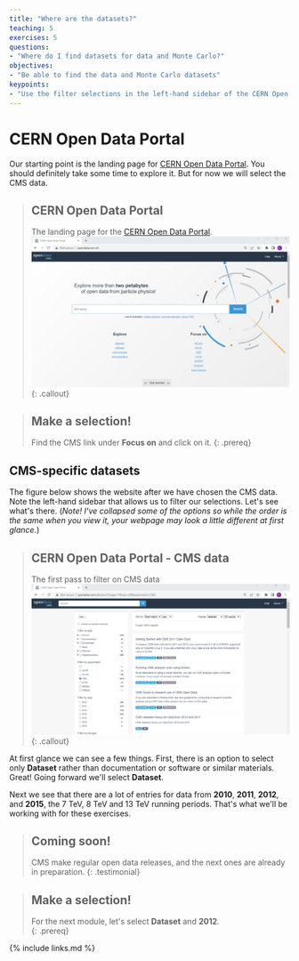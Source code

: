 ```yaml
---
title: "Where are the datasets?"
teaching: 5
exercises: 5
questions:
- "Where do I find datasets for data and Monte Carlo?"
objectives:
- "Be able to find the data and Monte Carlo datasets"
keypoints:
- "Use the filter selections in the left-hand sidebar of the CERN Open Data Portal to find datasets."
---
```


# CERN Open Data Portal

Our starting point is the landing page for [CERN Open Data Portal](http://opendata.cern.ch/).
You should definitely take some time to explore it. But for now we will select the 
CMS data. 

> ## CERN Open Data Portal
> The landing page for the [CERN Open Data Portal](http://opendata.cern.ch/).
> ![](../assets/img/portal_screenshot_landing_page.png)
{: .callout}

> ## Make a selection!
> Find the CMS link under **Focus on** and click on it. 
{: .prereq}

## CMS-specific datasets

The figure below shows the website after we have chosen the CMS data. Note the left-hand
sidebar that allows us to filter our selections. Let's see what's there. 
(*Note! I've collapsed some of the options so while the order is the same when you view it,
 your webpage may look a little different at first glance.*)

> ## CERN Open Data Portal - CMS data
> The first pass to filter on CMS data
> ![](../assets/img/portal_screenshot_search_bar_00.png)
{: .callout}

At first glance we can see a few things. First, there is an option to select only **Dataset** rather 
than documentation or software or similar materials. Great! Going forward we'll select **Dataset**. 

Next we see that there are a lot of entries for data from **2010**, **2011**, **2012**, and **2015**, the 7 TeV, 8 TeV and 13 TeV running periods. 
That's what we'll be working with for these exercises. 

> ## Coming soon!
> CMS make regular open data releases, and the next ones are already in preparation.
{: .testimonial}

> ## Make a selection!
> For the next module, let's select **Dataset** and **2012**.  
{: .prereq}






{% include links.md %}


